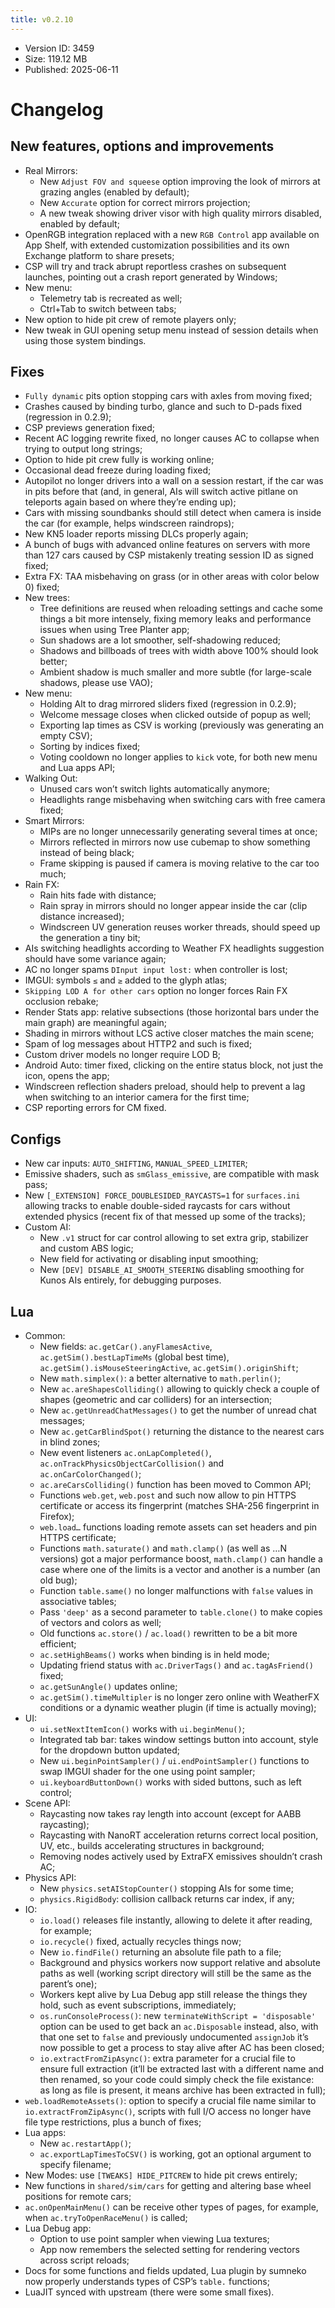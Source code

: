 ```yaml
---
title: v0.2.10
---
```


*   Version ID: 3459
*   Size: 119.12 MB
*   Published: 2025-06-11

# Changelog

## New features, options and improvements

*   Real Mirrors:
    *   New `Adjust FOV and squeese` option improving the look of mirrors at grazing angles (enabled by default);
    *   New `Accurate` option for correct mirrors projection;
    *   A new tweak showing driver visor with high quality mirrors disabled, enabled by default;
*   OpenRGB integration replaced with a new `RGB Control` app available on App Shelf, with extended customization possibilities and its own Exchange platform to share presets;
*   CSP will try and track abrupt reportless crashes on subsequent launches, pointing out a crash report generated by Windows;
*   New menu:
    *   Telemetry tab is recreated as well;
    *   Ctrl+Tab to switch between tabs;
*   New option to hide pit crew of remote players only;
*   New tweak in GUI opening setup menu instead of session details when using those system bindings.

## Fixes

*   `Fully dynamic` pits option stopping cars with axles from moving fixed;
*   Crashes caused by binding turbo, glance and such to D-pads fixed (regression in 0.2.9);
*   CSP previews generation fixed;
*   Recent AC logging rewrite fixed, no longer causes AC to collapse when trying to output long strings;
*   Option to hide pit crew fully is working online;
*   Occasional dead freeze during loading fixed;
*   Autopilot no longer drivers into a wall on a session restart, if the car was in pits before that (and, in general, AIs will switch active pitlane on teleports again based on where they’re ending up);
*   Cars with missing soundbanks should still detect when camera is inside the car (for example, helps windscreen raindrops);
*   New KN5 loader reports missing DLCs properly again;
*   A bunch of bugs with advanced online features on servers with more than 127 cars caused by CSP mistakenly treating session ID as signed fixed;
*   Extra FX: TAA misbehaving on grass (or in other areas with color below 0) fixed;
*   New trees:
    *   Tree definitions are reused when reloading settings and cache some things a bit more intensely, fixing memory leaks and performance issues when using Tree Planter app;
    *   Sun shadows are a lot smoother, self-shadowing reduced;
    *   Shadows and billboads of trees with width above 100% should look better;
    *   Ambient shadow is much smaller and more subtle (for large-scale shadows, please use VAO);
*   New menu:
    *   Holding Alt to drag mirrored sliders fixed (regression in 0.2.9);
    *   Welcome message closes when clicked outside of popup as well;
    *   Exporting lap times as CSV is working (previously was generating an empty CSV);
    *   Sorting by indices fixed;
    *   Voting cooldown no longer applies to `kick` vote, for both new menu and Lua apps API;
*   Walking Out:
    *   Unused cars won’t switch lights automatically anymore;
    *   Headlights range misbehaving when switching cars with free camera fixed;
*   Smart Mirrors:
    *   MIPs are no longer unnecessarily generating several times at once;
    *   Mirrors reflected in mirrors now use cubemap to show something instead of being black;
    *   Frame skipping is paused if camera is moving relative to the car too much;
*   Rain FX:
    *   Rain hits fade with distance;
    *   Rain spray in mirrors should no longer appear inside the car (clip distance increased);
    *   Windscreen UV generation reuses worker threads, should speed up the generation a tiny bit;
*   AIs switching headlights according to Weather FX headlights suggestion should have some variance again;
*   AC no longer spams `DInput input lost:` when controller is lost;
*   IMGUI: symbols `≤` and `≥` added to the glyph atlas;
*   `Skipping LOD A for other cars` option no longer forces Rain FX occlusion rebake;
*   Render Stats app: relative subsections (those horizontal bars under the main graph) are meaningful again;
*   Shading in mirrors without LCS active closer matches the main scene;
*   Spam of log messages about HTTP2 and such is fixed;
*   Custom driver models no longer require LOD B;
*   Android Auto: timer fixed, clicking on the entire status block, not just the icon, opens the app;
*   Windscreen reflection shaders preload, should help to prevent a lag when switching to an interior camera for the first time;
*   CSP reporting errors for CM fixed.

## Configs

*   New car inputs: `AUTO_SHIFTING`, `MANUAL_SPEED_LIMITER`;
*   Emissive shaders, such as `smGlass_emissive`, are compatible with mask pass;
*   New `[_EXTENSION] FORCE_DOUBLESIDED_RAYCASTS=1` for `surfaces.ini` allowing tracks to enable double-sided raycasts for cars without extended physics (recent fix of that messed up some of the tracks);
*   Custom AI:
    *   New `.v1` struct for car control allowing to set extra grip, stabilizer and custom ABS logic;
    *   New field for activating or disabling input smoothing;
    *   New `[DEV] DISABLE_AI_SMOOTH_STEERING` disabling smoothing for Kunos AIs entirely, for debugging purposes.

## Lua

*   Common:
    *   New fields: `ac.getCar().anyFlamesActive`, `ac.getSim().bestLapTimeMs` (global best time), `ac.getSim().isMouseSteeringActive`, `ac.getSim().originShift`;
    *   New `math.simplex()`: a better alternative to `math.perlin()`;
    *   New `ac.areShapesColliding()` allowing to quickly check a couple of shapes (geometric and car colliders) for an intersection;
    *   New `ac.getUnreadChatMessages()` to get the number of unread chat messages;
    *   New `ac.getCarBlindSpot()` returning the distance to the nearest cars in blind zones;
    *   New event listeners `ac.onLapCompleted()`, `ac.onTrackPhysicsObjectCarCollision()` and `ac.onCarColorChanged()`;
    *   `ac.areCarsColliding()` function has been moved to Common API;
    *   Functions `web.get`, `web.post` and such now allow to pin HTTPS certificate or access its fingerprint (matches SHA-256 fingerprint in Firefox);
    *   `web.load…` functions loading remote assets can set headers and pin HTTPS certificate;
    *   Functions `math.saturate()` and `math.clamp()` (as well as …N versions) got a major performance boost, `math.clamp()` can handle a case where one of the limits is a vector and another is a number (an old bug);
    *   Function `table.same()` no longer malfunctions with `false` values in associative tables;
    *   Pass `'deep'` as a second parameter to `table.clone()` to make copies of vectors and colors as well;
    *   Old functions `ac.store()` / `ac.load()` rewritten to be a bit more efficient;
    *   `ac.setHighBeams()` works when binding is in held mode;
    *   Updating friend status with `ac.DriverTags()` and `ac.tagAsFriend()` fixed;
    *   `ac.getSunAngle()` updates online;
    *   `ac.getSim().timeMultipler` is no longer zero online with WeatherFX conditions or a dynamic weather plugin (if time is actually moving);
*   UI:
    *   `ui.setNextItemIcon()` works with `ui.beginMenu()`;
    *   Integrated tab bar: takes window settings button into account, style for the dropdown button updated;
    *   New `ui.beginPointSampler()` / `ui.endPointSampler()` functions to swap IMGUI shader for the one using point sampler;
    *   `ui.keyboardButtonDown()` works with sided buttons, such as left control;
*   Scene API:
    *   Raycasting now takes ray length into account (except for AABB raycasting);
    *   Raycasting with NanoRT acceleration returns correct local position, UV, etc., builds accelerating structures in background;
    *   Removing nodes actively used by ExtraFX emissives shouldn’t crash AC;
*   Physics API:
    *   New `physics.setAIStopCounter()` stopping AIs for some time;
    *   `physics.RigidBody`: collision callback returns car index, if any;
*   IO:
    *   `io.load()` releases file instantly, allowing to delete it after reading, for example;
    *   `io.recycle()` fixed, actually recycles things now;
    *   New `io.findFile()` returning an absolute file path to a file;
    *   Background and physics workers now support relative and absolute paths as well (working script directory will still be the same as the parent’s one);
    *   Workers kept alive by Lua Debug app still release the things they hold, such as event subscriptions, immediately;
    *   `os.runConsoleProcess()`: new `terminateWithScript = 'disposable'` option can be used to get back an `ac.Disposable` instead, also, with that one set to `false` and previously undocumented `assignJob` it’s now possible to get a process to stay alive after AC has been closed;
    *   `io.extractFromZipAsync()`: extra parameter for a crucial file to ensure full extraction (it’ll be extracted last with a different name and then renamed, so your code could simply check the file existance: as long as file is present, it means archive has been extracted in full);
*   `web.loadRemoteAssets()`: option to specify a crucial file name similar to `io.extractFromZipAsync()`, scripts with full I/O access no longer have file type restrictions, plus a bunch of fixes;
*   Lua apps:
    *   New `ac.restartApp()`;
    *   `ac.exportLapTimesToCSV()` is working, got an optional argument to specify filename;
*   New Modes: use `[TWEAKS] HIDE_PITCREW` to hide pit crews entirely;
*   New functions in `shared/sim/cars` for getting and altering base wheel positions for remote cars;
*   `ac.onOpenMainMenu()` can be receive other types of pages, for example, when `ac.tryToOpenRaceMenu()` is called;
*   Lua Debug app:
    *   Option to use point sampler when viewing Lua textures;
    *   App now remembers the selected setting for rendering vectors across script reloads;
*   Docs for some functions and fields updated, Lua plugin by sumneko now properly understands types of CSP’s `table.` functions;
*   LuaJIT synced with upstream (there were some small fixes).
